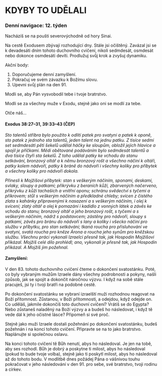 # KDYBY TO UDĚLALI

### Denní navigace: 12. týden

Nacházíš se na poušti severovýchodně od hory Sinai.

Na cestě Exodusem zbývají rozhodující dny. Stále jsi očištěný. Zavázal jsi se k devadesáti dním tohoto duchovního cvičení, nikoli sedmdesát, osmdesát nebo dokonce osmdesáti devíti. Prodlužuj svůj krok a zvyšuj dynamiku.

Akční body:
1. Doporučujeme denní zamyšlení.
2. Pokračuj ve svém závazku k Božímu slovu.
3. Upevni svůj plán na den 91.

Modli se, aby Pán vysvobodil tebe i tvoje bratrstvo.

Modli se za všechny muže v Exodu, stejně jako oni se modlí za tebe.

Otče náš...

#### Exodus 38:27–31, 39:33–43 (ČEP)
*Sto talentů stříbra bylo použito k odlití patek pro svatyni a patek k oponě, sto patek z jednoho sta talentů, jeden talent na jednu patku. Z tisíce sedmi set sedmdesáti pěti šekelů udělal háčky ke sloupům, obložil jejich hlavice a spojil je příčkami. Mědi obětované podáváním bylo sedmdesát talentů a dva tisíce čtyři sta šekelů. Z toho udělal patky ke vchodu do stanu setkávání, bronzový oltář a k němu bronzový rošt a všechno náčiní k oltáři, patky kolem nádvoří, patky k bráně do nádvoří i všechny kolíky pro příbytek a všechny kolíky pro nádvoří dokola.*

*Přinesli k Mojžíšovi příbytek: stan s veškerým náčiním, sponami, deskami, svlaky, sloupy a patkami; přikrývku z beraních kůží, zbarvených načerveno, přikrývku z kůží tachaších a vnitřní oponu; schránu svědectví s tyčemi a příkrovem; stůl s veškerým náčiním a předkladné chleby; svícen z čistého zlata s kahánky připravenými k nasazení a s veškerým náčiním, i olej k svícení; zlatý oltář a olej k pomazání i kadidlo z vonných látek a závěs ke vchodu do stanu; bronzový oltář a jeho bronzový rošt, s tyčemi a s veškerým náčiním, nádrž s podstavcem; zástěny pro nádvoří, sloupy s patkami, závěs pro bránu do nádvoří s lany a kolíky i všecko náčiní pro službu v příbytku, pro stan setkávání; tkaná roucha pro přisluhování ve svatyni, svatá roucha pro kněze Árona a roucha jeho synům pro kněžskou službu. Všechnu práci vykonali Izraelci přesně tak, jak Hospodin Mojžíšovi přikázal. Mojžíš celé dílo prohlédl; ano, vykonali je přesně tak, jak Hospodin přikázal. A Mojžíš jim požehnal.*

#### Zamyšlení:
V den 83. tohoto duchovního cvičení čteme o dokončení svatostánku. Poté, co byly vybraným mužům Izraele dány všechny podrobnosti a pokyny, našli způsob, jak se spojit a dokončit náročnou výzvu. I když na sobě stále pracuješ, jsi ty i tvoji bratři na podobné cestě.

Po dokončení svatostánku se vybraní izraelští muži rozhodnou reagovat na Boží přítomnost. Zůstanou, v Boží přítomnosti, a odejdou, když odejde on. Co uděláš, jakmile dokončíš toto duchovní cvičení? Vrátíš se do Egypta? Nebo zůstaneš naladěný na Boží výzvy a a budeš ho následovat, i když tě vede dál k jeho očistné lásce? Připomeň si své proč.

Stejně jako muži Izraele dostali požehnání po dokončení svatostánku, budeš požehnán i na konci tohoto cvičení. Připravte se na to jako bratrstvo. Naplánujte si společnou oslavu.

Na konci tohoto cvičení tě Bůh nenutí, abys ho následoval. Je jen na tobě, aby ses rozhodl. Bůh je dobrý a poskytne ti milost, abys ho následoval (pokud to bude tvoje volba), stejně jako ti poskytl milost, abys ho následoval až do tohoto bodu. V modlitbě dnes požádej Pána o vášnivou touhu pokračovat v jeho následování v den 91. pro sebe, své bratrstvo, tvoji rodinu a církev.
